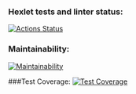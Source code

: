 ### Hexlet tests and linter status:
[![Actions Status](https://github.com/fra1m/backend-project-4/workflows/hexlet-check/badge.svg)](https://github.com/fra1m/backend-project-4/actions)

### Maintainability:
[![Maintainability](https://api.codeclimate.com/v1/badges/596fe3ec687cd5715a7b/maintainability)](https://codeclimate.com/github/fra1m/backend-project-4/maintainability)

###Test Coverage:
[![Test Coverage](https://api.codeclimate.com/v1/badges/596fe3ec687cd5715a7b/test_coverage)](https://codeclimate.com/github/fra1m/backend-project-4/test_coverage)
